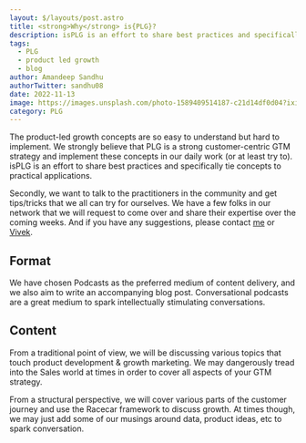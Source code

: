 ```yaml
---
layout: $/layouts/post.astro
title: <strong>Why</strong> is{PLG}?
description: isPLG is an effort to share best practices and specifically tie concepts to practical applications.
tags:
  - PLG
  - product led growth
  - blog
author: Amandeep Sandhu
authorTwitter: sandhu08
date: 2022-11-13
image: https://images.unsplash.com/photo-1589409514187-c21d14df0d04?ixid=MnwxMjA3fDB8MHxwaG90by1wYWdlfHx8fGVufDB8fHx8&ixlib=rb-1.2.1&auto=format&fit=crop&w=1650&q=80
category: PLG
---
```


The product-led growth concepts are so easy to understand but hard to implement. We strongly believe that PLG is a strong customer-centric GTM strategy and implement these concepts in our daily work (or at least try to). isPLG is an effort to share best practices and specifically tie concepts to practical applications. 

Secondly, we want to talk to the practitioners in the community and get tips/tricks that we all can try for ourselves. We have a few folks in our network that we will request to come over and share their expertise over the coming weeks. And if you have any suggestions, please contact [me](https://www.linkedin.com/in/sandhua) or [Vivek](https://www.linkedin.com/in/vasinha/).

## Format

We have chosen Podcasts as the preferred medium of content delivery, and we also aim to write an accompanying blog post. Conversational podcasts are a great medium to spark intellectually stimulating conversations. 

## Content

From a traditional point of view, we will be discussing various topics that touch product development & growth marketing. We may dangerously tread into the Sales world at times in order to cover all aspects of your GTM strategy. 

From a structural perspective, we will cover various parts of the customer journey and use the Racecar framework to discuss growth. At times though, we may just add some of our musings around data, product ideas, etc to spark conversation.
